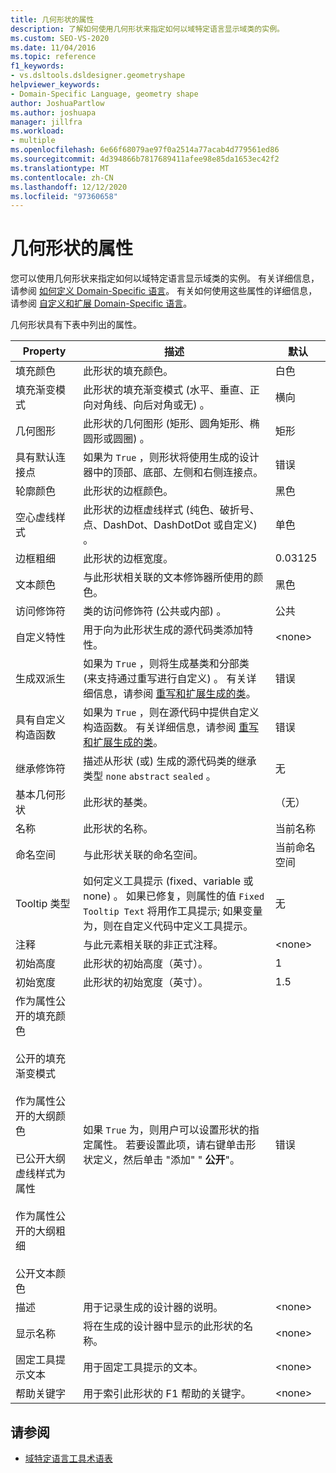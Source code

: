 ```yaml
---
title: 几何形状的属性
description: 了解如何使用几何形状来指定如何以域特定语言显示域类的实例。
ms.custom: SEO-VS-2020
ms.date: 11/04/2016
ms.topic: reference
f1_keywords:
- vs.dsltools.dsldesigner.geometryshape
helpviewer_keywords:
- Domain-Specific Language, geometry shape
author: JoshuaPartlow
ms.author: joshuapa
manager: jillfra
ms.workload:
- multiple
ms.openlocfilehash: 6e66f68079ae97f0a2514a77acab4d779561ed86
ms.sourcegitcommit: 4d394866b7817689411afee98e85da1653ec42f2
ms.translationtype: MT
ms.contentlocale: zh-CN
ms.lasthandoff: 12/12/2020
ms.locfileid: "97360658"
---
```

# <a name="properties-of-geometry-shapes"></a>几何形状的属性
您可以使用几何形状来指定如何以域特定语言显示域类的实例。 有关详细信息，请参阅 [如何定义 Domain-Specific 语言](../modeling/how-to-define-a-domain-specific-language.md)。 有关如何使用这些属性的详细信息，请参阅 [自定义和扩展 Domain-Specific 语言](../modeling/customizing-and-extending-a-domain-specific-language.md)。

 几何形状具有下表中列出的属性。

|Property|描述|默认|
|-|-|-|
|填充颜色|此形状的填充颜色。|白色|
|填充渐变模式|此形状的填充渐变模式 (水平、垂直、正向对角线、向后对角或无) 。|横向|
|几何图形|此形状的几何图形 (矩形、圆角矩形、椭圆形或圆圈) 。|矩形|
|具有默认连接点|如果为 `True` ，则形状将使用生成的设计器中的顶部、底部、左侧和右侧连接点。|错误|
|轮廓颜色|此形状的边框颜色。|黑色|
|空心虚线样式|此形状的边框虚线样式 (纯色、破折号、点、DashDot、DashDotDot 或自定义) 。|单色|
|边框粗细|此形状的边框宽度。|0.03125|
|文本颜色|与此形状相关联的文本修饰器所使用的颜色。|黑色|
|访问修饰符|类的访问修饰符 (公共或内部) 。|公共|
|自定义特性|用于向为此形状生成的源代码类添加特性。|\<none>|
|生成双派生|如果为 `True` ，则将生成基类和分部类 (来支持通过重写进行自定义) 。 有关详细信息，请参阅 [重写和扩展生成的类](../modeling/overriding-and-extending-the-generated-classes.md)。|错误|
|具有自定义构造函数|如果为 `True` ，则在源代码中提供自定义构造函数。 有关详细信息，请参阅 [重写和扩展生成的类](../modeling/overriding-and-extending-the-generated-classes.md)。|错误|
|继承修饰符|描述从形状 (或) 生成的源代码类的继承类型 `none` `abstract` `sealed` 。|无|
|基本几何形状|此形状的基类。|（无）|
|名称|此形状的名称。|当前名称|
|命名空间|与此形状关联的命名空间。|当前命名空间|
|Tooltip 类型|如何定义工具提示 (fixed、variable 或 none) 。 如果已修复，则属性的值 `Fixed Tooltip Text` 将用作工具提示; 如果变量为，则在自定义代码中定义工具提示。|无|
|注释|与此元素相关联的非正式注释。|\<none>|
|初始高度|此形状的初始高度（英寸）。|1|
|初始宽度|此形状的初始宽度（英寸）。|1.5|
|作为属性公开的填充颜色<br /><br /> 公开的填充渐变模式<br /><br /> 作为属性公开的大纲颜色<br /><br /> 已公开大纲虚线样式为属性<br /><br /> 作为属性公开的大纲粗细<br /><br /> 公开文本颜色|如果 `True` 为，则用户可以设置形状的指定属性。 若要设置此项，请右键单击形状定义，然后单击 "添加" " **公开**"。|错误|
|描述|用于记录生成的设计器的说明。|\<none>|
|显示名称|将在生成的设计器中显示的此形状的名称。|\<none>|
|固定工具提示文本|用于固定工具提示的文本。|\<none>|
|帮助关键字|用于索引此形状的 F1 帮助的关键字。|\<none>|

## <a name="see-also"></a>请参阅

- [域特定语言工具术语表](/previous-versions/bb126564(v=vs.100))